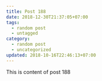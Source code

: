 ```yaml
---
title: Post 188
date: 2018-12-30T21:37:05+07:00
tags:
  - random post
  - untagged
category:
  - random post
  - uncategorized
updated: 2018-10-16T22:46:13+07:00
---
```

This is content of post 188